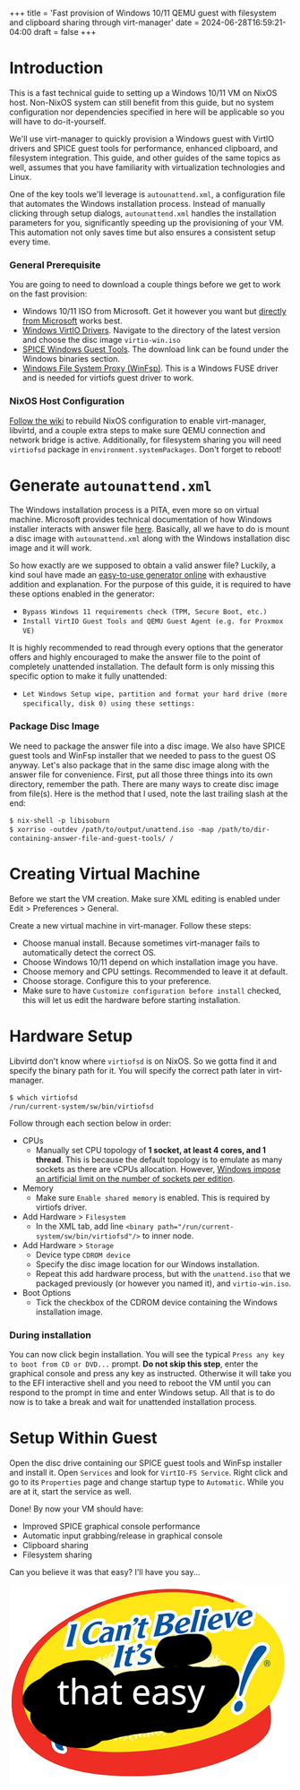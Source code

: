 +++
title = 'Fast provision of Windows 10/11 QEMU guest with filesystem and clipboard sharing through virt-manager'
date = 2024-06-28T16:59:21-04:00
draft = false
+++
# Introduction
This is a fast technical guide to setting up a Windows 10/11 VM on NixOS host. Non-NixOS system can still benefit from this guide, but no system configuration nor dependencies specified in here will be applicable so you will have to do-it-yourself.

We'll use virt-manager to quickly provision a Windows guest with VirtIO drivers and SPICE guest tools for performance, enhanced clipboard, and filesystem integration. This guide, and other guides of the same topics as well, assumes that you have familiarity with virtualization technologies and Linux.

One of the key tools we'll leverage is `autounattend.xml`, a configuration file that automates the Windows installation process. Instead of manually clicking through setup dialogs, `autounattend.xml` handles the installation parameters for you, significantly speeding up the provisioning of your VM. This automation not only saves time but also ensures a consistent setup every time.

### General Prerequisite
You are going to need to download a couple things before we get to work on the fast provision:
- Windows 10/11 ISO from Microsoft. Get it however you want but [directly from Microsoft](https://www.microsoft.com/software-download/windows11) works best.
- [Windows VirtIO Drivers](https://fedorapeople.org/groups/virt/virtio-win/direct-downloads/archive-virtio/). Navigate to the directory of the latest version and choose the disc image `virtio-win.iso`
- [SPICE Windows Guest Tools](https://www.spice-space.org/download.html). The download link can be found under the Windows binaries section.
- [Windows File System Proxy (WinFsp)](https://winfsp.dev/). This is a Windows FUSE driver and is needed for virtiofs guest driver to work.

### NixOS Host Configuration
[Follow the wiki](https://nixos.wiki/wiki/Virt-manager) to rebuild NixOS configuration to enable virt-manager, libvirtd, and a couple extra steps to make sure QEMU connection and network bridge is active. Additionally, for filesystem sharing you will need `virtiofsd` package in `environment.systemPackages`. Don't forget to reboot!

# Generate `autounattend.xml`
The Windows installation process is a PITA, even more so on virtual machine. Microsoft provides technical documentation of how Windows installer interacts with answer file [here](https://learn.microsoft.com/en-us/windows-hardware/manufacture/desktop/update-windows-settings-and-scripts-create-your-own-answer-file-sxs?view=windows-11). Basically, all we have to do is mount a disc image with `autounattend.xml` along with the Windows installation disc image and it will work.

So how exactly are we supposed to obtain a valid answer file? Luckily, a kind soul have made an [easy-to-use generator online](https://schneegans.de/windows/unattend-generator/) with exhaustive addition and explanation. For the purpose of this guide, it is required to have these options enabled in the generator:
- `Bypass Windows 11 requirements check (TPM, Secure Boot, etc.)`
- `Install VirtIO Guest Tools and QEMU Guest Agent (e.g. for Proxmox VE)`

It is highly recommended to read through every options that the generator offers and highly encouraged to make the answer file to the point of completely unattended installation. The default form is only missing this specific option to make it fully unattended:
- `Let Windows Setup wipe, partition and format your hard drive (more specifically, disk 0) using these settings:`

### Package Disc Image
We need to package the answer file into a disc image. We also have SPICE guest tools and WinFsp installer that we needed to pass to the guest OS anyway. Let's also package that in the same disc image along with the answer file for convenience. First, put all those three things into its own directory, remember the path. There are many ways to create disc image from file(s). Here is the method that I used, note the last trailing slash at the end:
```
$ nix-shell -p libisoburn
$ xorriso -outdev /path/to/output/unattend.iso -map /path/to/dir-containing-answer-file-and-guest-tools/ /
```

# Creating Virtual Machine
Before we start the VM creation. Make sure XML editing is enabled under Edit > Preferences > General.

Create a new virtual machine in virt-manager. Follow these steps:
- Choose manual install. Because sometimes virt-manager fails to automatically detect the correct OS.
- Choose Windows 10/11 depend on which installation image you have.
- Choose memory and CPU settings. Recommended to leave it at default.
- Choose storage. Configure this to your preference.
- Make sure to have `Customize configuration before install` checked, this will let us edit the hardware before starting installation.

# Hardware Setup
Libvirtd don't know where `virtiofsd` is on NixOS. So we gotta find it and specify the binary path for it. You will specify the correct path later in virt-manager.
```
$ which virtiofsd
/run/current-system/sw/bin/virtiofsd
```

Follow through each section below in order:
- CPUs
    - Manually set CPU topology of **1 socket, at least 4 cores, and 1 thread**. This is because the default topology is to emulate as many sockets as there are vCPUs allocation. However, [Windows impose an artificial limit on the number of sockets per edition](https://superuser.com/questions/959888/how-many-cpu-sockets-does-windows-10-support).
- Memory
    - Make sure `Enable shared memory` is enabled. This is required by virtiofs driver.
- Add Hardware  > `Filesystem`
    - In the XML tab, add line `<binary path="/run/current-system/sw/bin/virtiofsd"/>` to inner node.
- Add Hardware  > `Storage`
    - Device type `CDROM device`
    - Specify the disc image location for our Windows installation.
    - Repeat this add hardware process, but with the `unattend.iso` that we packaged previously (or however you named it), and `virtio-win.iso`.
- Boot Options
    - Tick the checkbox of the CDROM device containing the Windows installation image.

### During installation
You can now click begin installation. You will see the typical `Press any key to boot from CD or DVD...` prompt. **Do not skip this step**, enter the graphical console and press any key as instructed. Otherwise it will take you to the EFI interactive shell and you need to reboot the VM until you can respond to the prompt in time and enter Windows setup. All that is to do now is to take a break and wait for unattended installation process.

# Setup Within Guest
Open the disc drive containing our SPICE guest tools and WinFsp installer and install it.
Open `Services` and look for `VirtIO-FS Service`. Right click and go to its `Properties` page and change startup type to `Automatic`. While you are at it, start the service as well.

Done! By now your VM should have:
- Improved SPICE graphical console performance
- Automatic input grabbing/release in graphical console
- Clipboard sharing
- Filesystem sharing

Can you believe it was that easy? I'll have you say...

![image](https://github.com/Eastern-Dream/blog/blob/main/public/images/easy.jpg?raw=true)
